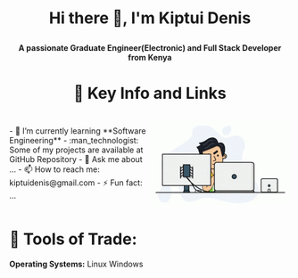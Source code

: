# <p align="center">Hi there 👋, I'm Kiptui Denis</p>
**<p align="center">A passionate Graduate Engineer(Electronic) and Full Stack Developer from Kenya</P>**

# <p align="center">:briefcase: Key Info and Links</p>

<div style="display: flex; align-items: center;">
  <div style="flex: 1;">
- 🌱 I’m currently learning **Software Engineering**
- :man_technologist: Some of my projects are available at GitHub Repository
- 💬 Ask me about ...
- 📫 How to reach me: kiptuidenis@gmail.com
- ⚡ Fun fact: ...
  </div>
  <div style="flex: 1; text-align: right;">
    <img src="https://github.com/kiptuidenis/kiptuidenis/blob/main/programmer.gif" alt="alt text">
  </div>
</div>



# :wrench: Tools of Trade:
**Operating Systems:**
Linux Windows
